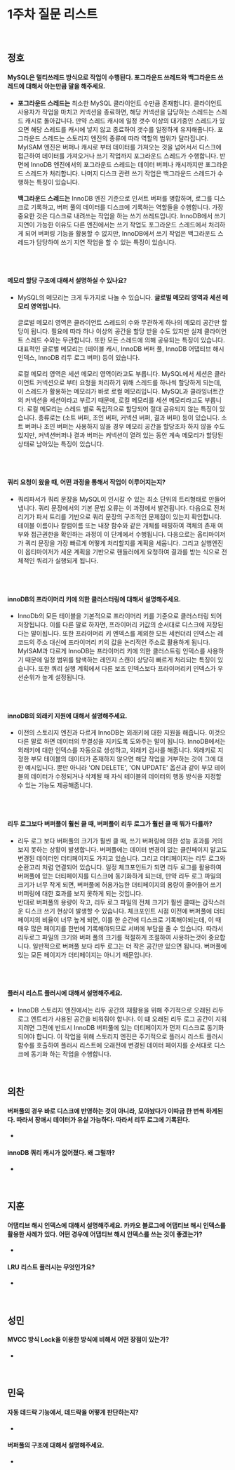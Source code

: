 # 1주차 질문 리스트

<br>

## 정호

#### MySQL은 멀티쓰레드 방식으로 작업이 수행된다. 포그라운드 쓰레드와 백그라운드 쓰레드에 대해서 아는만큼 말을 해주세요.

* **포그라운드 스레드는** 최소한 MySQL 클라이언트 수만큼 존재합니다. 클라이언트 사용자가 작업을 마치고 커넥션을 종료하면, 해당 커넥션을 담당하는 스레드는 스레드 캐시로 돌아갑니다. 만약 스레드 캐시에 일정 갯수 이상의 대기중인 스레드가 있으면 해당 스레드를 캐시에 넣지 않고 종료하여 갯수를 일정하게 유지해줍니다. 포그라운드 스레드는 스토리지 엔진의 종류에 따라 역할의 범위가 달라집니다. MyISAM 엔진은 버퍼나 캐시로 부터 데이터를 가져오는 것을 넘어서서 디스크에 접근하여 데이터를 가져오거나 쓰기 작업까지 포그라운드 스레드가 수행합니다. 반면에 InnoDB 엔진에서의 포그라운드 스레드는 데이터 버퍼나 캐시까지만 포그라운드 스레드가 처리합니다. 나머지 디스크 관련 쓰기 작업은 백그라운드 스레드가 수행하는 특징이 있습니다. <br/><br/>
**백그라운드 스레드는** InnoDB 엔진 기준으로 인서트 버퍼를 병합하며, 로그를 디스크로 기록하고, 버퍼 풀의 데이터를 디스크에 기록하는 역할들을 수행합니다. 가장 중요한 것은 디스크로 내려쓰는 작업을 하는 쓰기 쓰레드입니다. InnoDB에서 쓰기 지연이 가능한 이유도 다른 엔진에서는 쓰기 작업도 포그라운드 스레드에서 처리하게 되어 버퍼링 기능을 활용할 수 없지만, InnoDB에서 쓰기 작업은 백그라운드 스레드가 담당하여 쓰기 지연 작업을 할 수 있는 특징이 있습니다.

<br/><br/>

#### 메모리 할당 구조에 대해서 설명하실 수 있나요?
* MySQL의 메모리는 크게 두가지로 나눌 수 있습니다. **글로벌 메모리 영역과 세션 메모리 영역입니다.** <br/><br/> 글로벌 메모리 영역은 클라이언트 스레드의 수와 무관하게 하나의 메모리 공간만 할당이 됩니다. 필요에 따라 하나 이상의 공간을 할당 받을 수도 있지만 실제 클라이언트 스레드 수와는 무관합니다. 또한 모든 스레드에 의해 공유되는 특징이 있습니다. 대표적인 글로벌 메모리는 (테이블 캐시, InnoDB 버퍼 풀, InnoDB 어댑티브 해시 인덱스, InnoDB 리두 로그 버퍼) 등이 있습니다. <br/><br/> 로컬 메모리 영역은 세션 메모리 영역이라고도 부릅니다. MySQL에서 세션은 클라이언트 커넥션으로 부터 요청을 처리하기 위해 스레드를 하나씩 할당하게 되는데, 이 스레드가 활용하는 메모리가 바로 로컬 메모리입니다. MySQL과 클라잉너트간의 커넥션을 세션이라고 부르기 때문에, 로컬 메모리를 세션 메모리라고도 부릅니다. 로컬 메모리는 스레드 별로 독립적으로 할당되어 절대 공유되지 않는 특징이 있습니다. 종류로는 (소트 버퍼, 조인 버퍼, 커넥션 버퍼, 결과 버퍼) 등이 있습니다. 소트 버퍼나 조인 버퍼는 사용하지 않을 경우 메모리 공간을 할당조차 하지 않을 수도 있지만, 커넥션버퍼나 결과 버퍼는 커넥션이 열려 있는 동안 계속 메모리가 할당된 상태로 남아있는 특징이 있습니다.

<br/><br/>

#### 쿼리 요청이 왔을 때, 어떤 과정을 통해서 작업이 이루어지는지?
* 쿼리파서가 쿼리 문장을 MySQL이 인시갈 수 있는 최소 단위의 트리형태로 만들어 냅니다. 쿼리 문장에서의 기본 문법 오류는 이 과정에서 발견됩니다. 다음으로 전처리기가 파서 트리를 기반으로 쿼리 문장의 구조적인 문제점이 있는지 확인합니다. 테이블 이름이나 칼럼이름 또는 내장 함수와 같은 개체를 매핑하여 객체의 존재 여부와 접근권한을 확인하는 과정이 이 단계에서 수행됩니다. 다응으로는 옵티마이저가 쿼리 문장을 가장 빠르게 어떻게 처리할지를 계획을 세웁니다. 그리고 실행엔진이 옵티마이저가 세운 계획을 기반으로 핸들러에게 요청하여 결과를 받는 식으로 전체적인 쿼리가 실행되게 됩니다.

<br/><br/>

#### innoDB의 프라이머리 키에 의한 클러스터링에 대해서 설명해주세요.
* InnoDb의 모든 테이블을 기본적으로 프라이머리 키를 기준으로 클러스터링 되어 저장됩니다. 이를 다른 말로 하자면, 프라이머리 키값의 순서대로 디스크에 저장된다는 말이됩니다. 또한 프라이머리 키 엔덱스를 제외한 모든 세컨더리 인덱스는 레코드의 주소 대신에 프라이머리 키의 값을 논리적인 주소로 활용하게 됩니다. MyISAM과 다르게 InnoDB는 프라이머리 키에 의한 클러스트링 인덱스를 사용하기 때문에 일정 범위를 탐색하는 레인지 스캔이 상당히 빠르게 처리되는 특징이 있습니다. 또한 쿼리 실행 계획에서 다른 보조 인덱스보다 프라이머리키 인덱스가 우선순위가 높게 설정됩니다. 

<br/><br/>

#### innoDB의 외래키 지원에 대해서 설명해주세요.
* 이전의 스토리지 엔진과 다르게 InnoDB는 외래키에 대한 지원을 해줍니다. 이것으 다른 말로 하면 데이터의 무결성을 지키도록 도와주는 말이 됩니다. InnoDB에서는 외래키에 대한 인덱스를 자동으로 생성하고, 외래키 검사를 해줍니다. 외래키로 지정한 부모 테이블의 데이터가 존재하지 않으면 해당 작업을 거부하는 것이 그에 대한 예시입니다. 뿐만 아니라 'ON DELETE', 'ON UPDATE' 옵션과 같이 부모 테이블의 데이터가 수정되거나 삭제될 때 자식 테이블의 데이터의 행동 방식을 지정할 수 있는 기능도 제공해줍니다.

<br/><br/>

#### 리두 로그보다 버퍼풀이 훨씬 클 때, 버퍼풀이 리두 로그가 훨씬 클 때 뭐가 다를까?
* 리두 로그 보다 버퍼풀의 크기가 훨씬 클 때, 쓰기 버퍼링에 의한 성능 효과를 거의 보지 못하는 상황이 발생합니다. 버퍼풀에는 데이터 변경이 없는 클린페이지 말고도 변경된 데이터인 더티페이지도 가지고 있습니다. 그리고 더티페이지는 리두 로그와 순환고리 처럼 연결되어 있습니다. 일정 체크포인트가 되면 리두 로그를 활용하여 버퍼풀에 있는 더티페이지를 디스크에 동기화하게 되는데, 만약 리두 로그 파일의 크기가 너무 작게 되면, 버퍼풀에 허용가능한 더티페이지의 용량이 줄어들어 쓰기 버퍼링에 대한 효과를 보지 못하게 되는 것입니다. <br/> 반대로 버퍼풀의 용량이 작고, 리두 로그 파일의 전체 크기가 훨씬 클때는 갑작스러운 디스크 쓰기 현상이 발생할 수 있습니다. 체크포인트 시점 이전에 버퍼풀에 더티페이지의 비율이 너무 높게 되면, 이를 한 순간에 디스크로 기록해야되는데, 이 때 매우 많은 페이지를 한번에 기록해야되므로 서버에 부담을 줄 수 있습니다. 따라서 리두로그 파일의 크기와 버퍼 풀의 크기를 적절하게 조절하여 사용하는것이 중요합니다. 일반적으로 버퍼풀 보다 리두 로그는 더 작은 공간만 있으면 됩니다.  버퍼풀에 있는 모든 페이지가 더티페이지는 아니기 때문입니다.

<br/><br/>

#### 플러시 리스트 플러시에 대해서 설명해주세요.
* InnoDB 스토리지 엔진에서는 리두 공간의 재활용을 위해 주기적으로 오래된 리두 로그 엔트리가 사용된 공간을 비워줘야 합니다. 이 떄 오래된 리두 로그 공간이 지워지려면 그전에 반드시 InnoDB 버퍼풀에 있는 더티페이지가 먼저 디스크로 동기화되어야 합니다. 이 작업을 위해 스토리지 엔진은 주기적으로 플러시 리스트 플러시 함수를 호출하여 플러시 리스트에 오래전에 변경된 데이터 페이지를 순서대로 디스크에 동기화 하는 작업을 수행합니다. 


<br>

## 의찬

#### 버퍼풀의 경우 바로 디스크에 반영하는 것이 아니라, 모아놨다가 이따금 한 번씩 하게된다. 따라서 장애시 데이터가 유실 가능하다. 따라서 리두 로그에 기록된다.
* 

#### innoDB 쿼리 캐시가 없어졌다. 왜 그럴까?
* 

<br>

## 지훈

#### 어댑티브 해시 인덱스에 대해서 설명해주세요. 카카오 블로그에 어댑티브 해시 인덱스를 활용한 사례가 있다. 어떤 경우에 어댑티브 해시 인덱스를 쓰는 것이 좋겠는가?
* 

#### LRU 리스트 플러시는 무엇인가요?
* 

<br>

## 성민

#### MVCC 방식 Lock을 이용한 방식에 비해서 어떤 장점이 있는가?
* 

<br>

## 민욱

#### 자동 데드락 기능에서, 데드락을 어떻게 판단하는지?
* 

#### 버퍼풀의 구조에 대해서 설명해주세요.
* 

